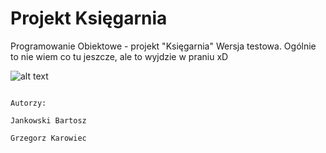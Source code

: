 # Projekt Księgarnia
Programowanie Obiektowe - projekt "Księgarnia"
Wersja testowa. Ogólnie to nie wiem co tu jeszcze, ale to wyjdzie w praniu xD





![alt text](https://i.ytimg.com/vi/mKue4WuagL8/hqdefault.jpg)


                                                                                                             Autorzy:
                                                                                                    Jankowski Bartosz
                                                                                                    Grzegorz Karowiec
